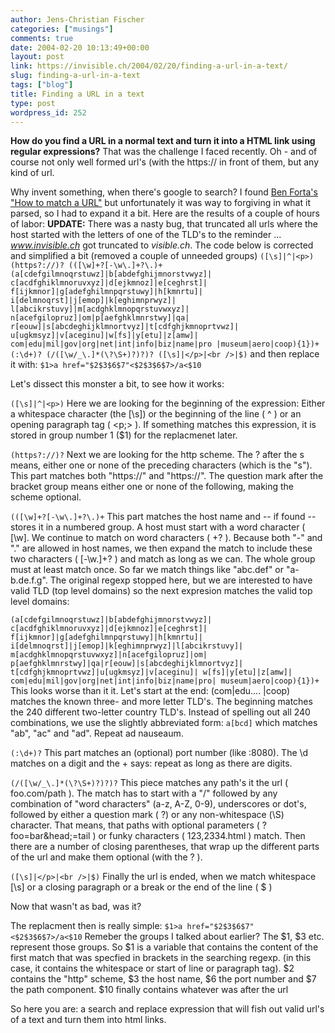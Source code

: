 ```yaml
---
author: Jens-Christian Fischer
categories: ["musings"]
comments: true
date: 2004-02-20 10:13:49+00:00
layout: post
link: https://invisible.ch/2004/02/20/finding-a-url-in-a-text/
slug: finding-a-url-in-a-text
tags: ["blog"]
title: Finding a URL in a text
type: post
wordpress_id: 252
---
```


**How do you find a URL in a normal text and turn it into a HTML link using regular expressions?** That was the challenge I faced recently. Oh - and of course not only well formed url's (with the https:// in front of them, but any kind of url.

Why invent something, when there's google to search? I found [Ben Forta's "How to match a URL"](https://www.forta.com/blog/index.cfm?mode=e&entry=992) but unfortunately it was way to forgiving in what it parsed, so I had to expand it a bit. Here are the results of a couple of hours of labor:
**UPDATE:** There was a nasty bug, that truncated all urls where the host started with the letters of one of the TLD's to the reminder ... _www.invisible.ch_ got truncated to _visible.ch_. The code below is corrected and simplified a bit (removed a couple of unneeded groups)
`
([\s]|^|<p>)
(https?://)?
(([\w]+?[-\w\.]+?\.)+
(a[cdefgilmnoqrstuwz]|b[abdefghijmnorstvwyz]|
c[acdfghiklmnoruvxyz]|d[ejkmnoz]|e[ceghrst]|
f[ijkmnor]|g[adefghilmnpqrstuwy]|h[kmnrtu]|
i[delmnoqrst]|j[emop]|k[eghimnprwyz]|
l[abcikrstuvy]|m[acdghklmnopqrstuvwxyz]|
n[acefgilopruz]|om|p[aefghklmnrstwy]|qa|
r[eouw]|s[abcdeghijklmnortvyz]|t[cdfghjkmnoprtvwz]|
u[ugkmsyz]|v[aceginu]|w[fs]|y[etu]|z[amw]|
com|edu|mil|gov|org|net|int|info|biz|name|pro
|museum|aero|coop){1})+
(:\d+)?
(/([\w/_\.]*(\?\S+)?)?)?
([\s]|</p>|<br />|$)
`
and then replace it with:
`$1>a href="$2$3$6$7"<$2$3$6$7>/a<$10`

Let's dissect this monster a bit, to see how it works:
<!-- more -->
`([\s]|^|<p>)`
Here we are looking for the beginning of the expression: Either a whitespace character (the [\s]) or the beginning of the line ( ^ ) or an opening paragraph tag ( <p;> ). If something matches this expression, it is stored in group number 1 ($1) for the replacmenet later.

`(https?://)?`
Next we are looking for the http scheme. The ? after the s means, either one or none of the preceding characters (which is the "s"). This part matches both "https://" and "https://". The question mark after the bracket group means either one or none of the following, making the scheme optional. 

`(([\w]+?[-\w\.]+?\.)+`
This part matches the host name and -- if found -- stores it in a numbered group. A host must start with a word character ( [\w]. We continue to match on word characters ( +? ). Because both "-" and "." are allowed in host names, we then expand the match to include these two characters ( [-\w\.]+? ) and match as long as we can. The whole group must at least match once.
So far we match things like "abc.def" or "a-b.de.f.g". The original regexp stopped here, but we are interested to have valid TLD (top level domains) so the next expresion matches the valid top level domains:

`(a[cdefgilmnoqrstuwz]|b[abdefghijmnorstvwyz]|
c[acdfghiklmnoruvxyz]|d[ejkmnoz]|e[ceghrst]|
f[ijkmnor]|g[adefghilmnpqrstuwy]|h[kmnrtu]|
i[delmnoqrst]|j[emop]|k[eghimnprwyz]|l[abcikrstuvy]|
m[acdghklmnopqrstuvwxyz]|n[acefgilopruz]|om|
p[aefghklmnrstwy]|qa|r[eouw]|s[abcdeghijklmnortvyz]|
t[cdfghjkmnoprtvwz]|u[ugkmsyz]|v[aceginu]|
w[fs]|y[etu]|z[amw]|
com|edu|mil|gov|org|net|int|info|biz|name|pro|
museum|aero|coop){1})+`
This looks worse than it it. Let's start at the end: (com|edu.... |coop) matches the known three- and more letter TLD's. The beginning matches the 240 different two-letter country TLD's. Instead of spelling out all 240 combinations, we use the slightly abbreviated form: `a[bcd]` which matches "ab", "ac" and "ad". Repeat ad nauseaum.

`(:\d+)?`
This part matches an (optional) port number (like :8080). The \d matches on a digit and the + says: repeat as long as there are digits.

`(/([\w/_\.]*(\?\S+)?)?)?` 
This piece matches any path's it the url ( foo.com/path ). The match has to start with a "/" followed by any combination of "word characters" (a-z, A-Z, 0-9), underscores or dot's, followed by either a question mark ( \?) or any non-whitespace (\S) character. That means, that paths with optional parameters ( ?foo=bar&head;=tail ) or funky characters ( 123,2334.html ) match.
Then there are a number of closing parentheses, that wrap up the different parts of the url and make them optional (with the ? ).

`([\s]|</p>|<br />|$)`
Finally the url is ended, when we match whitespace [\s] or a closing paragraph or a break or the end of the line ( $ )

Now that wasn't as bad, was it?

The replacment then is really simple:
`$1>a href="$2$3$6$7"<$2$3$6$7>/a<$10`
Remeber the groups I talked about earlier? The $1, $3 etc. represent those groups. So $1 is a variable that contains the content of the first match that was specfied in brackets in the searching regexp. (in this case, it contains the whitespace or start of line or paragraph tag). $2 contains the "http" scheme, $3 the host name, $6 the port number and $7 the path component. $10 finally contains whatever was after the url

So here you are: a search and replace expression that will fish out valid url's of a text and turn them into html links.
